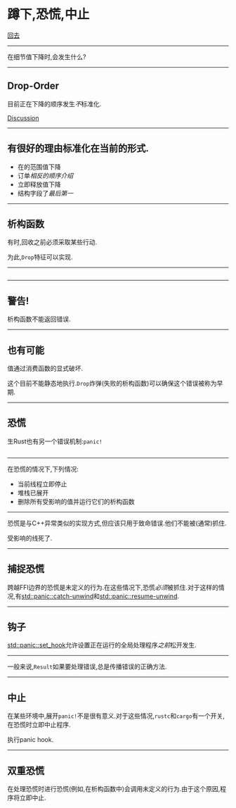 # 蹲下,恐慌,中止

[回去](toc/default.html)

---

在细节值下降时,会发生什么?

---

## Drop-Order

目前正在下降的顺序发生*不*标准化.

[Discussion](https://github.com/rust-lang/rfcs/issues/1857)

---

## 有很好的理由标准化在当前的形式.

-   在的范围值下降
-   订单*相反的顺序介绍*
-   立即释放值下降
-   结构字段了*最后第一*

---

## 析构函数

有时,回收之前必须采取某些行动.

为此,`Drop`特征可以实现.

---

<pre><code data-source="chapters/shared/code/drop-panic-abort/1.rs" data-trim="hljs rust"></code></pre>

---

## 警告!

析构函数不能返回错误.

---

## 也有可能

值通过消费函数的显式破坏.

这个目前不能静态地执行.`Drop`炸弹(失败的析构函数)可以确保这个错误被称为早期.

---

## 恐慌

生Rust也有另一个错误机制:`panic!`

<pre><code data-source="chapters/shared/code/drop-panic-abort/2.rs" data-trim="hljs rust"></code></pre>

---

在恐慌的情况下,下列情况:

-   当前线程立即停止
-   堆栈已展开
-   删除所有受影响的值并运行它们的析构函数

---

恐慌是与C++异常类似的实现方式,但应该只用于致命错误.他们不能被(通常)抓住.

受影响的线死了.

---

## 捕捉恐慌

跨越FFI边界的恐慌是未定义的行为.在这些情况下,恐慌*必须*被抓住.对于这样的情况,有[std::panic::catch-unwind](https://doc.rust-lang.org/std/panic/fn.catch_unwind.html)和[std::panic::resume-unwind](https://doc.rust-lang.org/std/panic/fn.resume_unwind.html).

---

## 钩子

[std::panic::set_hook](https://doc.rust-lang.org/std/panic/fn.set_hook.html)允许设置正在运行的全局处理程序*之前*松开发生.

---

一般来说,`Result`如果要处理错误,总是传播错误的正确方法.

---

## 中止

在某些环境中,展开`panic!`不是很有意义.对于这些情况,`rustc`和`cargo`有一个开关,在恐慌时立即中止程序.

执行panic hook.

---

## 双重恐慌

在处理恐慌时进行恐慌(例如,在析构函数中)会调用未定义的行为.由于这个原因,程序将立即中止.
